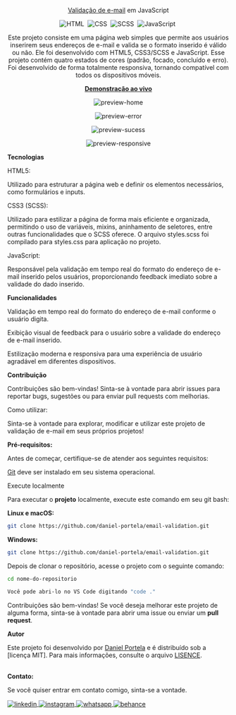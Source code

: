 <div align="center">

<a href="https://e-mailvalidation.netlify.app/">Validação de e-mail</a> em JavaScript

![HTML](https://img.shields.io/badge/-HTML-0D1117?style=for-the-badge&logo=html5&labelColor=0D1117)&nbsp;
![CSS](https://img.shields.io/badge/-CSS-0D1117?style=for-the-badge&logo=CSS3&logoColor=blue&labelColor=0D1117)&nbsp;
![SCSS](https://img.shields.io/badge/-SCSS-0D1117?style=for-the-badge&logo=sass&logoColor=roxo&labelColor=0D1117)&nbsp;
![JavaScript](https://img.shields.io/badge/-javascript-0D1117?style=for-the-badge&logo=javascript&logoColor=yellow&labelColor=0D1117)&nbsp;

<p>Este projeto consiste em uma página web simples que permite aos usuários inserirem seus endereços de e-mail e valida se o formato inserido é válido ou não. Ele foi desenvolvido com HTML5, CSS3/SCSS e JavaScript. Esse projeto contém quatro estados de cores (padrão, focado, concluído e erro). Foi desenvolvido de forma totalmente responsiva, tornando compatível com todos os dispositivos móveis.</p>

<a href="https://e-mailvalidation.netlify.app/"><strong>Demonstração ao vivo</strong></a>

![preview-home](https://github.com/daniel-portela/email-validation/assets/110783805/2abf4e76-ebef-4f48-933c-09bd1a938147)

![preview-error](https://github.com/daniel-portela/email-validation/assets/110783805/a9c71fd7-033f-4150-bb17-7ee8f79006f9)

![preview-sucess](https://github.com/daniel-portela/email-validation/assets/110783805/f27e00e2-f66d-4db6-822d-e6da49655890)

![preview-responsive](https://github.com/daniel-portela/email-validation/assets/110783805/b7f8e770-999d-4c68-a3bf-89aff469d453)
</div>

<b>Tecnologias</b>

HTML5: 

Utilizado para estruturar a página web e definir os elementos necessários, como formulários e inputs.

CSS3 (SCSS): 

Utilizado para estilizar a página de forma mais eficiente e organizada, permitindo o uso de variáveis, mixins, aninhamento de seletores, entre outras funcionalidades que o SCSS oferece. O arquivo styles.scss foi compilado para styles.css para aplicação no projeto.

JavaScript: 

Responsável pela validação em tempo real do formato do endereço de e-mail inserido pelos usuários, proporcionando feedback imediato sobre a validade do dado inserido.

<b>Funcionalidades</b>

Validação em tempo real do formato do endereço de e-mail conforme o usuário digita.

Exibição visual de feedback para o usuário sobre a validade do endereço de e-mail inserido.

Estilização moderna e responsiva para uma experiência de usuário agradável em diferentes dispositivos.

<b>Contribuição</b>

Contribuições são bem-vindas! Sinta-se à vontade para abrir issues para reportar bugs, sugestões ou para enviar pull requests com melhorias.

Como utilizar:

Sinta-se à vontade para explorar, modificar e utilizar este projeto de validação de e-mail em seus próprios projetos!

<b>Pré-requisitos:</b>

<p>Antes de começar, certifique-se de atender aos seguintes requisitos:</p>

[Git](https://git-scm.com/downloads "Download Git") deve ser instalado em seu sistema operacional.

Execute localmente

Para executar o <b>projeto</b> localmente, execute este comando em seu git bash:

<b>Linux e macOS:</b>

```bash
git clone https://github.com/daniel-portela/email-validation.git
```

<b>Windows:</b>

```bash
git clone https://github.com/daniel-portela/email-validation.git
```
Depois de clonar o repositório, acesse o projeto com o seguinte comando:

```bash
cd nome-do-repositorio
```

```bash
Você pode abri-lo no VS Code digitando "code ."
```

Contribuições são bem-vindas! Se você deseja melhorar este projeto de alguma forma, sinta-se à vontade para abrir uma issue ou enviar um <b>pull request</b>.

<b>Autor</b>

Este projeto foi desenvolvido por <a href="https://github.com/daniel-portela/">Daniel Portela</a> e é distribuído sob a [licença MIT]. Para mais informações, consulte o arquivo [LISENCE](LICENSE).

<br><b>Contato:</b>

<p>Se você quiser entrar em contato comigo, sinta-se a vontade.</p> 

<a href="https://linkedin.com/in/danielengineer" target="_blank">
  <img align="center" src="https://img.shields.io/badge/ - LinkedIn-05122A?style=flat&logo=linkedin" alt="linkedin"/>
</a>
 <a href="https://instagram.com/danielengineer_" target="_blank">
 <img align="center" src="https://img.shields.io/badge/ - Instagram-05122A?style=flat&logo=instagram" alt="instagram"/>
</a>
 <a href="https://wa.me/77999109489" target="_blank">
 <img align="center" src="https://img.shields.io/badge/-Whatsapp-05122A?style=flat&logo=whatsapp" alt="whatsapp"/>
</a>
<a href="https://www.behance.net/danielengineer_" target="_blank">
 <img align="center" src="https://img.shields.io/badge/-behance-05122A?style=flat&logo=behance" alt="behance"/>
</a>

